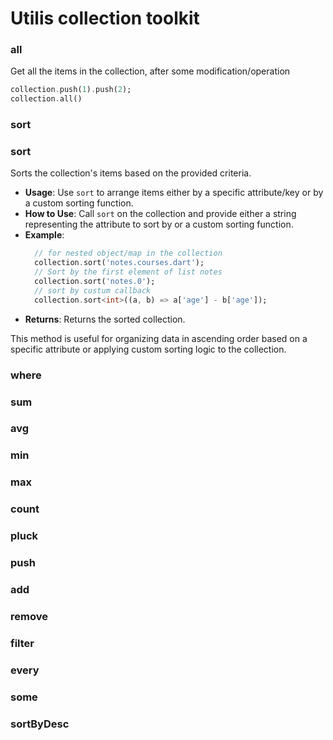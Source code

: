 # Utilis collection toolkit

### all
Get all the items in the collection, after some modification/operation
```dart
collection.push(1).push(2);
collection.all()
```
### sort
### sort

Sorts the collection's items based on the provided criteria.

- **Usage**: Use `sort` to arrange items either by a specific attribute/key or by a custom sorting function.
- **How to Use**: Call `sort` on the collection and provide either a string representing the attribute to sort by or a custom sorting function.
- **Example**:
  ```dart
    // for nested object/map in the collection
    collection.sort('notes.courses.dart'); 
    // Sort by the first element of list notes
    collection.sort('notes.0');
    // sort by custum callback
    collection.sort<int>((a, b) => a['age'] - b['age']);
  ```
- **Returns**: Returns the sorted collection.

This method is useful for organizing data in ascending order based on a specific attribute or applying custom sorting logic to the collection.


### where

### sum

### avg

### min

### max

### count

### pluck

### push

### add 

### remove

### filter

### every

### some

### sortByDesc